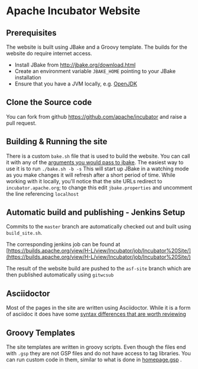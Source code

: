 # Apache Incubator Website

## Prerequisites

The website is built using JBake and a Groovy template.
The builds for the website do require internet access.

- Install JBake from http://jbake.org/download.html
- Create an environment variable `JBAKE_HOME` pointing to your JBake installation
- Ensure that you have a JVM locally, e.g. [OpenJDK](http://openjdk.java.net/install/)

## Clone the Source code

You can fork from github https://github.com/apache/incubator and raise a pull request.

## Building & Running the site

There is a custom `bake.sh` file that is used to build the website.
You can call it with any of the [arguments you would pass to jbake](http://jbake.org/docs/2.5.1/#bake_command).
The easiest way to use it is to run `./bake.sh -b -s`
This will start up JBake in a watching mode as you make changes it will refresh after a short period of time.
While working with it locally, you'll notice that the site URLs redirect to `incubator.apache.org`;
to change this edit `jbake.properties` and uncomment the line referencing `localhost`

## Automatic build and publishing - Jenkins Setup

Commits to the `master` branch are automatically checked out and built using `build_site.sh`.

The corresponding jenkins job can be found at [https://builds.apache.org/view/H-L/view/Incubator/job/Incubator%20Site/](https://builds.apache.org/view/H-L/view/Incubator/job/Incubator%20Site/)

The result of the website build are pushed to the `asf-site` branch which are then published automatically using `gitwcsub`

## Asciidoctor

Most of the pages in the site are written using Asciidoctor.
While it is a form of asciidoc it does have some [syntax differences that are worth reviewing](http://asciidoctor.org/docs/asciidoc-syntax-quick-reference/)

## Groovy Templates

The site templates are written in groovy scripts.
Even though the files end with `.gsp` they are not GSP files and do not have access to tag libraries.
You can run custom code in them, similar to what is done in [homepage.gsp](templates/homepage.gsp) .
